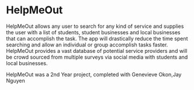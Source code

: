 # HelpMeOut
HelpMeOut allows any user to search for any kind of service and supplies the user with a list of students, student businesses and local businesses that can accomplish the task. The app will drastically reduce the time spent searching and allow an individual or group accomplish tasks faster. HelpMeOut provides a vast database of potential service providers and will be crowd sourced from multiple surveys via social media with students and local businesses.

HelpMeOut was a 2nd Year project, completed with Genevieve Okon,Jay Nguyen
